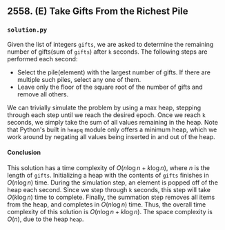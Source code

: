 ## 2558. (E) Take Gifts From the Richest Pile

### `solution.py`
Given the list of integers `gifts`, we are asked to determine the remaining number of gifts(sum of `gifts`) after `k` seconds. The following steps are performed each second:  

- Select the pile(element) with the largest number of gifts. If there are multiple such piles, select any one of them.  
- Leave only the floor of the square root of the number of gifts and remove all others.  

We can trivially simulate the problem by using a max heap, stepping through each step until we reach the desired epoch. Once we reach `k` seconds, we simply take the sum of all values remaining in the heap. Note that Python's built in `heapq` module only offers a minimum heap, which we work around by negating all values being inserted in and out of the heap.  

#### Conclusion
This solution has a time complexity of $O(n\log n + k\log n)$, where $n$ is the length of `gifts`. Initializing a heap with the contents of `gifts` finishes in $O(n\log n)$ time. During the simulation step, an element is popped off of the heap each second. Since we step through `k` seconds, this step will take $O(k\log n)$ time to complete. Finally, the summation step removes all items from the heap, and completes in $O(n\log n)$ time. Thus, the overall time complexity of this solution is $O(n\log n + k\log n)$. The space complexity is $O(n)$, due to the heap `heap`.  
  

